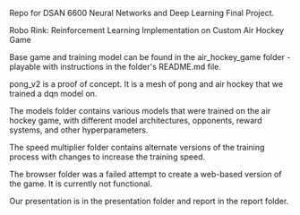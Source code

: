 Repo for DSAN 6600 Neural Networks and Deep Learning Final Project.

Robo Rink: Reinforcement Learning Implementation on Custom Air Hockey Game

Base game and training model can be found in the air_hockey_game folder - playable with instructions in the folder's README.md file.

pong_v2 is a proof of concept. It is a mesh of pong and air hockey that we trained a dqn model on.

The models folder contains various models that were trained on the air hockey game, with different model architectures, opponents, reward systems, and other hyperparameters.

The speed multiplier folder contains alternate versions of the training process with changes to increase the training speed.

The browser folder was a failed attempt to create a web-based version of the game. It is currently not functional.

Our presentation is in the presentation folder and report in the report folder.